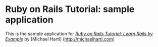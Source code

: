 # Ruby on Rails Tutorial: sample application

This is the sample application for
[*Ruby on Rails Tutorial: Learn Rails by Example*](http://railstutorial.org/)
by [Michael Hartl] (http://michaelhartl.com)
